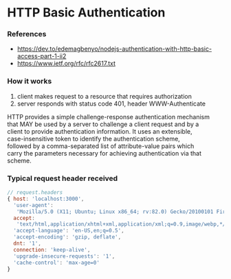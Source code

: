 # HTTP Basic Authentication

### References
- https://dev.to/edemagbenyo/nodejs-authentication-with-http-basic-access-part-1-ii2
- https://www.ietf.org/rfc/rfc2617.txt

### How it works
1. client makes request to a resource that requires authorization
2. server responds with status code 401, header WWW-Authenticate

HTTP provides a simple challenge-response authentication mechanism  
that MAY be used by a server to challenge a client request and by a  
client to provide authentication information. It uses an extensible,  
case-insensitive token to identify the authentication scheme,  
followed by a comma-separated list of attribute-value pairs which  
carry the parameters necessary for achieving authentication via that  
scheme.  

### Typical request header received 

```js
// request.headers
{ host: 'localhost:3000',
  'user-agent':
   'Mozilla/5.0 (X11; Ubuntu; Linux x86_64; rv:82.0) Gecko/20100101 Firefox/82.0',
  accept:
   'text/html,application/xhtml+xml,application/xml;q=0.9,image/webp,*/*;q=0.8',
  'accept-language': 'en-US,en;q=0.5',
  'accept-encoding': 'gzip, deflate',
  dnt: '1',
  connection: 'keep-alive',
  'upgrade-insecure-requests': '1',
  'cache-control': 'max-age=0' 
}
```
